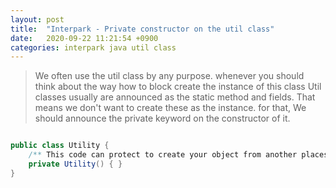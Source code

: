 ```yaml
---
layout: post
title:  "Interpark - Private constructor on the util class"
date:   2020-09-22 11:21:54 +0900
categories: interpark java util class 
---
```


> We often use the util class by any purpose. whenever you should think about the way how to block create the instance of this class
Util classes usually are announced as the static method and fields. That means we don't want to create these as the instance.
for that, We should announce the private keyword on the constructor of it.
  
```java

public class Utility {
    /** This code can protect to create your object from another places */
    private Utility() { }
}
```
